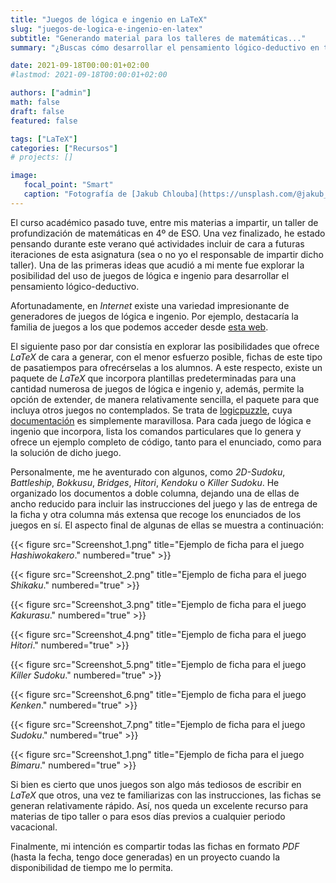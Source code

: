```yaml
---
title: "Juegos de lógica e ingenio en LaTeX"
slug: "juegos-de-logica-e-ingenio-en-latex"
subtitle: "Generando material para los talleres de matemáticas..."
summary: "¿Buscas cómo desarrollar el pensamiento lógico-deductivo en tu alumnado? ¿Qué te parecería conseguirlo a través de clásicos pasatiempos? ¿Y si, además, puedes hacerlo fácilmente empleando LaTeX?"

date: 2021-09-18T00:00:01+02:00
#lastmod: 2021-09-18T00:00:01+02:00

authors: ["admin"]
math: false
draft: false
featured: false

tags: ["LaTeX"]
categories: ["Recursos"]
# projects: []

image:
   focal_point: "Smart"
   caption: "Fotografía de [Jakub Chlouba](https://unsplash.com/@jakub_chlouba), disponible en [Unsplash](https://unsplash.com/photos/8REfDmu_bFE)."
---
```


El curso académico pasado tuve, entre mis materias a impartir, un taller de profundización de matemáticas en 4º de ESO. Una vez finalizado, he estado pensando durante este verano qué actividades incluir de cara a futuras iteraciones de esta asignatura (sea o no yo el responsable de impartir dicho taller). Una de las primeras ideas que acudió a mi mente fue explorar la posibilidad del uso de juegos de lógica e ingenio para desarrollar el pensamiento lógico-deductivo.

Afortunadamente, en *Internet* existe una variedad impresionante de generadores de juegos de lógica e ingenio. Por ejemplo, destacaría la familia de juegos a los que podemos acceder desde [esta web](https://es.puzzle-bridges.com/). 

El siguiente paso por dar consistía en explorar las posibilidades que ofrece *LaTeX* de cara a generar, con el menor esfuerzo posible, fichas de este tipo de pasatiempos para ofrecérselas a los alumnos. A este respecto, existe un paquete de *LaTeX* que incorpora plantillas predeterminadas para una cantidad numerosa de juegos de lógica e ingenio y, además, permite la opción de extender, de manera relativamente sencilla, el paquete para que incluya otros juegos no contemplados. Se trata de [logicpuzzle](https://www.ctan.org/pkg/logicpuzzle), cuya [documentación](https://osl.ugr.es/CTAN/graphics/pgf/contrib/logicpuzzle/logicpuzzle.pdf) es simplemente maravillosa. Para cada juego de lógica e ingenio que incorpora, lista los comandos particulares que lo genera y ofrece un ejemplo completo de código, tanto para el enunciado, como para la solución de dicho juego.

Personalmente, me he aventurado con algunos, como *2D-Sudoku*, *Battleship*, *Bokkusu*, *Bridges*, *Hitori*, *Kendoku* o *Killer Sudoku*. He organizado los documentos a doble columna, dejando una de ellas de ancho reducido para incluir las instrucciones del juego y las de entrega de la ficha y otra columna más extensa que recoge los enunciados de los juegos en sí. El aspecto final de algunas de ellas se muestra a continuación:

{{< figure src="Screenshot_1.png" title="Ejemplo de ficha para el juego *Hashiwokakero*." numbered="true" >}}

{{< figure src="Screenshot_2.png" title="Ejemplo de ficha para el juego *Shikaku*." numbered="true" >}}

{{< figure src="Screenshot_3.png" title="Ejemplo de ficha para el juego *Kakurasu*." numbered="true" >}}

{{< figure src="Screenshot_4.png" title="Ejemplo de ficha para el juego *Hitori*." numbered="true" >}}

{{< figure src="Screenshot_5.png" title="Ejemplo de ficha para el juego *Killer Sudoku*." numbered="true" >}}

{{< figure src="Screenshot_6.png" title="Ejemplo de ficha para el juego *Kenken*." numbered="true" >}}

{{< figure src="Screenshot_7.png" title="Ejemplo de ficha para el juego *Sudoku*." numbered="true" >}}

{{< figure src="Screenshot_1.png" title="Ejemplo de ficha para el juego *Bimaru*." numbered="true" >}}

Si bien es cierto que unos juegos son algo más tediosos de escribir en *LaTeX* que otros, una vez te familiarizas con las instrucciones, las fichas se generan relativamente rápido. Así, nos queda un excelente recurso para materias de tipo taller o para esos días previos a cualquier periodo vacacional.

Finalmente, mi intención es compartir todas las fichas en formato *PDF* (hasta la fecha, tengo doce generadas) en un proyecto cuando la disponibilidad de tiempo me lo permita.
